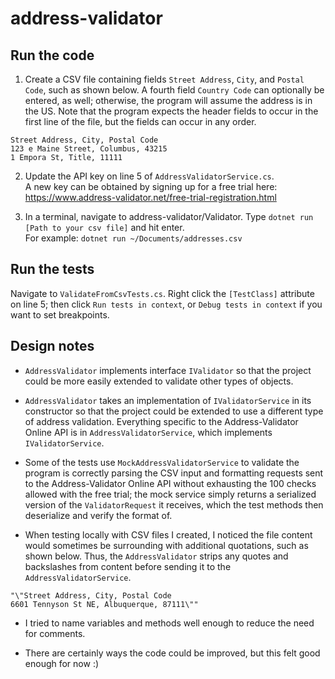 # address-validator

## Run the code

1. Create a CSV file containing fields `Street Address`, `City`, and `Postal Code`, such as shown below. A fourth field `Country Code` can optionally be entered, as well; otherwise, the program will assume the address is in the US. Note that the program expects the header fields to occur in the first line of the file, but the fields can occur in any order. </br>
```
Street Address, City, Postal Code
123 e Maine Street, Columbus, 43215
1 Empora St, Title, 11111
```

2. Update the API key on line 5 of `AddressValidatorService.cs`. </br>
A new key can be obtained by signing up for a free trial here: https://www.address-validator.net/free-trial-registration.html

3. In a terminal, navigate to address-validator/Validator. Type `dotnet run [Path to your csv file]` and hit enter.  </br>
For example: `dotnet run ~/Documents/addresses.csv`

## Run the tests

Navigate to `ValidateFromCsvTests.cs`. Right click the `[TestClass]` attribute on line 5; then click `Run tests in context`, or `Debug tests in context` if you want to set breakpoints.

## Design notes

* `AddressValidator` implements interface `IValidator` so that the project could be more easily extended to validate other types of objects.

* `AddressValidator` takes an implementation of `IValidatorService` in its constructor so that the project could be extended to use a different type of address validation. Everything specific to the Address-Validator Online API is in `AddressValidatorService`, which implements `IValidatorService`.

* Some of the tests use `MockAddressValidatorService` to validate the program is correctly parsing the CSV input and formatting requests sent to the Address-Validator Online API without exhausting the 100 checks allowed with the free trial; the mock service simply returns a serialized version of the `ValidatorRequest` it receives, which the test methods then deserialize and verify the format of. 

* When testing locally with CSV files I created, I noticed the file content would sometimes be surrounding with additional quotations, such as shown below. Thus, the `AddressValidator` strips any quotes and backslashes from content before sending it to the `AddressValidatorService`.
```
"\"Street Address, City, Postal Code
6601 Tennyson St NE, Albuquerque, 87111\""
``` 

* I tried to name variables and methods well enough to reduce the need for comments.

* There are certainly ways the code could be improved, but this felt good enough for now :)